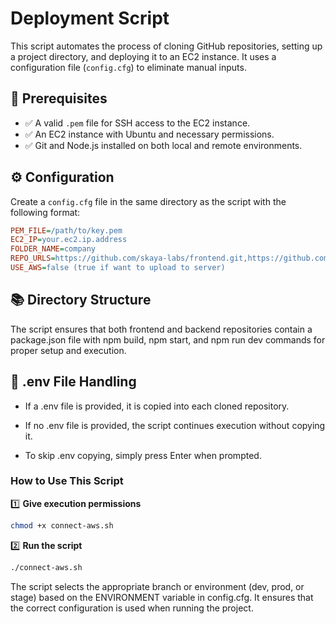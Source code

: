 # Deployment Script

This script automates the process of cloning GitHub repositories, setting up a project directory, and deploying it to an EC2 instance. It uses a configuration file (`config.cfg`) to eliminate manual inputs.

## 📌 Prerequisites
- ✅ A valid `.pem` file for SSH access to the EC2 instance.
- ✅ An EC2 instance with Ubuntu and necessary permissions.
- ✅ Git and Node.js installed on both local and remote environments.

## ⚙️ Configuration
Create a `config.cfg` file in the same directory as the script with the following format:

```ini
PEM_FILE=/path/to/key.pem
EC2_IP=your.ec2.ip.address
FOLDER_NAME=company
REPO_URLS=https://github.com/skaya-labs/frontend.git,https://github.com/skaya-labs/backend.git
USE_AWS=false (true if want to upload to server)
```

## 📚 Directory Structure

The script ensures that both frontend and backend repositories contain a package.json file with npm build, npm start, and npm run dev commands for proper setup and execution.

## 🔄 .env File Handling

- If a .env file is provided, it is copied into each cloned repository.

- If no .env file is provided, the script continues execution without copying it.

- To skip .env copying, simply press Enter when prompted.

### **How to Use This Script**

1️⃣ **Give execution permissions**
```bash
chmod +x connect-aws.sh
```

2️⃣ **Run the script**

```bash
./connect-aws.sh
```

The script selects the appropriate branch or environment (dev, prod, or stage) based on the ENVIRONMENT variable in config.cfg. It ensures that the correct configuration is used when running the project.